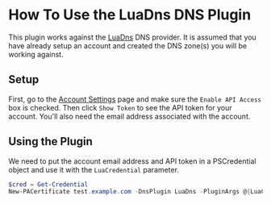 # How To Use the LuaDns DNS Plugin

This plugin works against the [LuaDns](https://www.luadns.com/) DNS provider. It is assumed that you have already setup an account and created the DNS zone(s) you will be working against.

## Setup

First, go to the [Account Settings](https://api.luadns.com/settings) page and make sure the `Enable API Access` box is checked. Then click `Show Token` to see the API token for your account. You'll also need the email address associated with the account.

## Using the Plugin

We need to put the account email address and API token in a PSCredential object and use it with the `LuaCredential` parameter.

```powershell
$cred = Get-Credential
New-PACertificate test.example.com -DnsPlugin LuaDns -PluginArgs @{LuaCredential=$cred}
```
